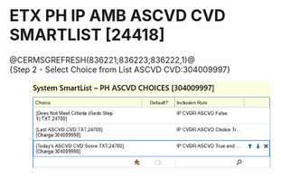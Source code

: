 # ETX PH IP AMB ASCVD CVD SMARTLIST \[24418]

@CERMSGREFRESH(836221;836223;836222,1)@
\
{Step 2 - Select Choice from List ASCVD CVD:304009997}

<figure><img src="../../../.gitbook/assets/image (1) (1).png" alt=""><figcaption></figcaption></figure>
